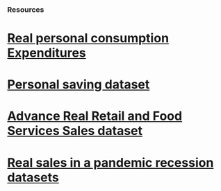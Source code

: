 
### Resources 

# [Real personal consumption Expenditures](https://fred.stlouisfed.org/series/PCEC96)
# [Personal saving dataset](https://fred.stlouisfed.org/series/PMSAVE)
# [Advance Real Retail and Food Services Sales dataset](https://fred.stlouisfed.org/series/RRSFS)
# [Real sales in a pandemic recession datasets](https://fredblog.stlouisfed.org/2020/08/retail-sales-in-a-pandemic-recession/?utm_source=series_page&utm_medium=related_content&utm_term=related_resources&utm_campaign=fredblog)
